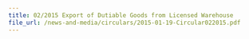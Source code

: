 ```yaml
---
title: 02/2015 Export of Dutiable Goods from Licensed Warehouse
file_url: /news-and-media/circulars/2015-01-19-Circular022015.pdf
---
```

